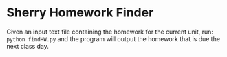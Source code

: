 # Sherry Homework Finder

Given an input text file containing the homework for the current unit, run:  
`python findHW.py` and the program will output the homework that is due the next class day.
